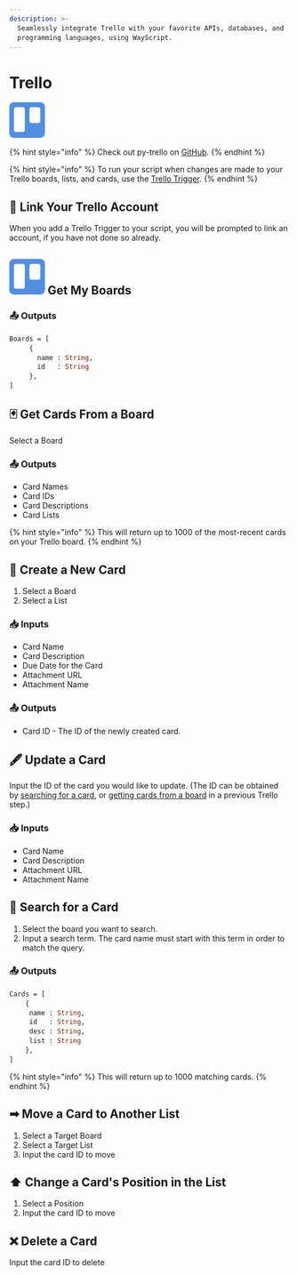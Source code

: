 ```yaml
---
description: >-
  Seamlessly integrate Trello with your favorite APIs, databases, and
  programming languages, using WayScript.
---
```


# Trello

![Trello is a team collaboration tool that lets you organize and keep projects on task.](../../.gitbook/assets/trello%20%281%29%20%282%29%20%282%29%20%282%29%20%282%29%20%282%29.png)

{% hint style="info" %}
Check out py-trello on [GitHub](https://github.com/sarumont/py-trello).
{% endhint %}

{% hint style="info" %}
To run your script when changes are made to your Trello boards, lists, and cards, use the [Trello Trigger](../triggers/trello-trigger.md).
{% endhint %}

## 🔗 Link Your Trello Account

When you add a Trello Trigger to your script, you will be prompted to link an account, if you have not done so already.

## ![](../../.gitbook/assets/trello%20%281%29%20%282%29%20%282%29%20%282%29%20%282%29%20%282%29.png) Get My Boards

### 📤 Outputs

```graphql
Boards = [ 
     {
       name : String,
       id   : String
     }, 
]
```

## 🃏 Get Cards From a Board

Select a Board

### 📤 Outputs

* Card Names
* Card IDs
* Card Descriptions
* Card Lists

{% hint style="info" %}
This will return up to 1000 of the most-recent cards on your Trello board.
{% endhint %}

## 🌟 Create a New Card

1. Select a Board
2. Select a List

### 📥 Inputs

* Card Name
* Card Description
* Due Date for the Card
* Attachment URL
* Attachment Name

### 📤 Outputs

* Card ID - The ID of the newly created card.

## 🖋 Update a Card

Input the ID of the card you would like to update. \(The ID can be obtained by [searching for a card](trello.md#search-for-a-card), or [getting cards from a board](trello.md#get-cards-from-a-board) in a previous Trello step.\)

### 📥 Inputs

* Card Name
* Card Description
* Attachment URL
* Attachment Name

## 🔎 Search for a Card

1. Select the board you want to search.
2. Input a search term. The card name must start with this term in order to match the query.

### 📤 Outputs

```graphql
Cards = [ 
    {
     name : String,
     id   : String,
     desc : String,
     list : String
    }, 
]
```

{% hint style="info" %}
This will return up to 1000 matching cards.
{% endhint %}

## ➡ Move a Card to Another List

1. Select a Target Board
2. Select a Target List
3. Input the card ID to move

## ⬆ Change a Card's Position in the List

1. Select a Position
2. Input the card ID to move

## ❌ Delete a Card

Input the card ID to delete

